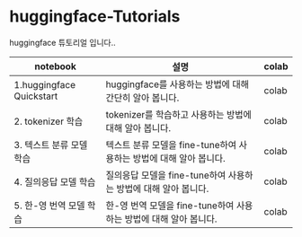 # huggingface-Tutorials

huggingface 튜토리얼 입니다..

|notebook|설명|colab|
|---|---|---|
|1.huggingface Quickstart|huggingface를 사용하는 방법에 대해 간단히 알아 봅니다.|colab|
|2. tokenizer 학습|tokenizer를 학습하고 사용하는 방법에 대해 알아 봅니다.|colab|
|3. 텍스트 분류 모델 학습| 텍스트 분류 모델을 fine-tune하여 사용하는 방법에 대해 알아 봅니다.|colab|
|4. 질의응답 모델 학습| 질의응답 모델을 fine-tune하여 사용하는 방법에 대해 알아 봅니다.|colab|
|5. 한-영 번역 모델 학습| 한-영 번역 모델을 fine-tune하여 사용하는 방법에 대해 알아 봅니다.|colab|

